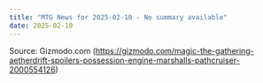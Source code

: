 ```yaml
---
title: "MTG News for 2025-02-10 - No summary available"
date: 2025-02-10
---
```




Source: Gizmodo.com (https://gizmodo.com/magic-the-gathering-aetherdrift-spoilers-possession-engine-marshalls-pathcruiser-2000554126)
